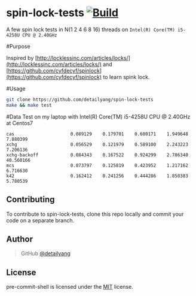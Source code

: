 # spin-lock-tests [![Build](https://api.travis-ci.org/detailyang/spin-lock-tests.svg)](https://travis-ci.org/detailyang/spin-lock-tests)
A few spin lock tests in N(1 2 4 6 8 16) threads on `Intel(R) Core(TM) i5-4258U CPU @ 2.40GHz` 

#Purpose

Inspired by [http://locklessinc.com/articles/locks/](http://locklessinc.com/articles/locks/) and [https://github.com/cyfdecyf/spinlock](https://github.com/cyfdecyf/spinlock) to learn spink lock.

#Usage

```bash
git clone https://github.com/detailyang/spin-lock-tests
make && make test
```

#Data
Test on my laptop with Intel(R) Core(TM) i5-4258U CPU @ 2.40GHz at Centos7
```
cas                     0.089129	0.179701	0.600171	1.949648	7.880399
xchg                    0.056529	0.121979	0.589100	2.243223	7.206136
xchg-backoff            0.084343	0.167522	0.924299	2.786340	40.560166
mcs                     0.073797	0.125819	0.423952	1.217162	6.716630
k42                     0.162412	0.241256	0.444286	1.850383	5.780539
```

Contributing
------------

To contribute to spin-lock-tests, clone this repo locally and commit your code on a separate branch. 


Author
------

> GitHub [@detailyang](https://github.com/detailyang)     


License
-------

pre-commit-shell is licensed under the [MIT](https://github.com/detailyang/spin-lock-tests/blob/master/LICENSE) license.  
